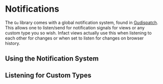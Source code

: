# Notifications
The `Gu` library comes with a global notification system, found in [Gudispatch](./gudispatch). This allows one to listen/send for notification signals for views or any custom type you so wish. Infact views actually use this when listening to each other for changes or when set to listen for changes on browser history.


## Using the Notification System



## Listening for Custom Types
